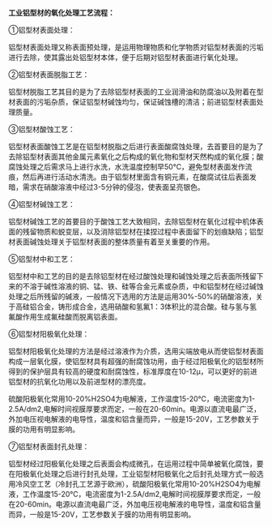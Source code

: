 **工业铝型材的氧化处理工艺流程：**

①铝型材表面处理：

铝型材表面处理又称表面预处理，是运用物理物质和化学物质对铝型材表面的污垢进行去除，使其露出处铝型材本体，便于后期对铝型材表面进行氧化处理。

②铝型材表面脱脂工艺：

铝型材脱脂工艺其目的是为了去除铝型材表面的工业润滑油和防腐油以及附着在型材表面的污垢杂质，保证铝型材碱蚀均匀，保证碱蚀槽的清洁；前进铝型材表面处理质量。

③铝型材酸蚀工艺：

铝型材表面酸蚀工艺是在铝型材脱脂之后进行表面酸腐蚀处理，去首要目的是为了去除铝型材表面其他金属元素氧化之后构成的氧化物和型材天然构成的氧化膜；酸腐蚀处理之后需求马上进行水洗，水洗温度控制早50℃，避免型材表面发作流痕，然后再进行活动水清洗。由于铝型材里面含有铜元素，在酸腐试往后表面发暗，需求在硝酸溶液中经过3-5分钟的侵泡，使表面呈亮银色。

④铝型材碱蚀工艺：

铝型材碱蚀工艺的首要目的于酸蚀工艺大致相同，去除铝型材在氧化过程中机体表面的残留物质和蜕变层，以及消除铝型材在揉捏过程中表面留下的划痕缺陷；铝型材表面碱蚀处理关于铝型材表面的整体质量有着至关重要的作用。

⑤铝型材中和工艺：

铝型材中和工艺的目的是去除铝型材在经过酸蚀处理和碱蚀处理之后表面所残留下来的不溶于碱性溶液的铜、锰、铁、硅等合金元素或杂质，中和铝型材在经过碱蚀处理之后所残留的碱液，一般情况下选用的方法是运用30%-50%的硝酸溶液，关于高硅铝合金，铸形成合金，选用硝酸和氢氟1：3体积比的混合酸。硅与氢与氢氟酸作用生成氟硅酸而脱离铝表面。

⑥铝型材阳极氧化处理：

铝型材阳极氧化处理的方法是经过溶液作为介质，选用尖端放电从而使铝型材表面构成一层氧化膜，使铝型材具有超强的耐腐蚀功用，由于经过阳极氧化的铝型材所得到的保护层具有较高的硬度和耐腐蚀性，标准厚度在10-12μ，可以更好的前进铝型材的抗氧化功用以及前进型材的漂亮度。

硫酸阳极氧化常用10-20%H2SO4为电解液，工作温度15-20℃，电流密度为1-2.5A/dm2,电解时间视膜厚要求而定，一般在20-60min。电源以直流电最广泛，外加电压视电解液的电导性，温度和铝含量而异，一般是15-20V，工艺参数关于膜的功用有明显影响。

⑦铝型材表面封孔处理：

铝型材经过阳极氧化处理之后表面会构成微孔，在运用过程中简单被氧化腐蚀，要在阳极氧化处理之后进行封孔处理，工业铝型材阳极氧化之后封孔处理方式一般选用冷风空工艺（冷封孔工艺源于欧洲），硫酸阳极氧化常用10-20%H2SO4为电解液，工作温度15-20℃，电流密度为1-2.5A/dm2,电解时间视膜厚要求而定，一般在20-60min。电源以直流电最广泛，外加电压视电解液的电导性，温度和铝含量而异，一般是15-20V，工艺参数关于膜的功用有明显影响。